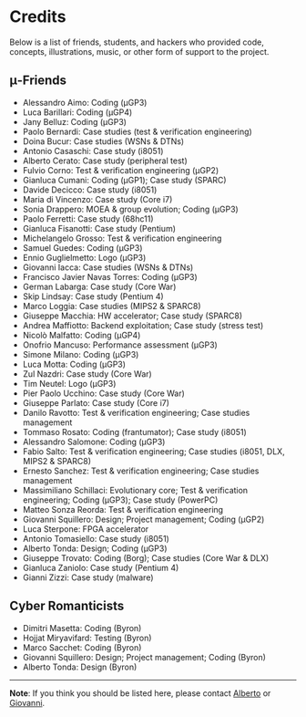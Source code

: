 Credits
=======

Below is a list of friends, students, and hackers who provided code, concepts, illustrations, music, or other form of support to the project.

## μ-Friends

* Alessandro Aimo: Coding (µGP3)
* Luca Barillari: Coding (µGP4)
* Jany Belluz: Coding (µGP3)
* Paolo Bernardi: Case studies (test & verification engineering)
* Doina Bucur: Case studies (WSNs & DTNs)
* Antonio Casaschi: Case study (i8051)
* Alberto Cerato: Case study (peripheral test)
* Fulvio Corno: Test & verification engineering (µGP2)
* Gianluca Cumani: Coding (µGP1); Case study (SPARC)
* Davide Decicco: Case study (i8051)
* Maria di Vincenzo: Case study (Core i7)
* Sonia Drappero: MOEA & group evolution; Coding (µGP3)
* Paolo Ferretti: Case study (68hc11)
* Gianluca Fisanotti: Case study (Pentium)
* Michelangelo Grosso: Test & verification engineering
* Samuel Guedes: Coding (µGP3)
* Ennio Guglielmetto: Logo (µGP3)
* Giovanni Iacca: Case studies (WSNs & DTNs)
* Francisco Javier Navas Torres: Coding (µGP3)
* German Labarga: Case study (Core War)
* Skip Lindsay: Case study (Pentium 4)
* Marco Loggia: Case studies (MIPS2 & SPARC8)
* Giuseppe Macchia: HW accelerator; Case study (SPARC8)
* Andrea Maffiotto: Backend exploitation; Case study (stress test)
* Nicolò Malfatto: Coding (µGP4)
* Onofrio Mancuso: Performance assessment (µGP3)
* Simone Milano: Coding (µGP3)
* Luca Motta: Coding (µGP3)
* Zul Nazdri: Case study (Core War)
* Tim Neutel: Logo (µGP3)
* Pier Paolo Ucchino: Case study (Core War)
* Giuseppe Parlato: Case study (Core i7)
* Danilo Ravotto: Test & verification engineering; Case studies management
* Tommaso Rosato: Coding (frantumator); Case study (i8051)
* Alessandro Salomone: Coding (µGP3)
* Fabio Salto: Test & verification engineering; Case studies (i8051, DLX, MIPS2 & SPARC8)
* Ernesto Sanchez: Test & verification engineering; Case studies management
* Massimiliano Schillaci: Evolutionary core; Test & verification engineering; Coding (µGP3); Case study (PowerPC)
* Matteo Sonza Reorda: Test & verification engineering
* Giovanni Squillero: Design; Project management; Coding (µGP2)
* Luca Sterpone: FPGA accelerator
* Antonio Tomasiello: Case study (i8051)
* Alberto Tonda: Design; Coding (µGP3)
* Giuseppe Trovato: Coding (Borg); Case studies (Core War & DLX)
* Gianluca Zaniolo: Case study (Pentium 4)
* Gianni Zizzi: Case study (malware)

## Cyber Romanticists

* Dimitri Masetta: Coding (Byron)
* Hojjat Miryavifard: Testing (Byron)
* Marco Sacchet: Coding (Byron)
* Giovanni Squillero: Design; Project management; Coding (Byron)
* Alberto Tonda: Design (Byron)

---

**Note**: If you think you should be listed here, please contact [Alberto](mailto:alberto.tonda@inrae.fr) or [Giovanni](mailto:giovanni.squillero@polito.it).
